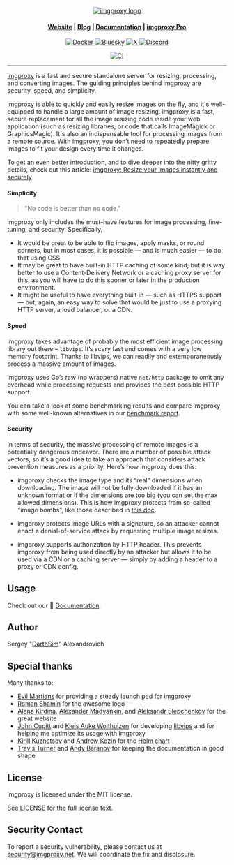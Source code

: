 <p align="center">
  <a href="https://imgproxy.net">
    <picture>
      <source media="(prefers-color-scheme: dark)" srcset="assets/logo-dark.svg?sanitize=true">
      <source media="(prefers-color-scheme: light)" srcset="assets/logo-light.svg?sanitize=true">
      <img alt="imgproxy logo" src="assets/logo-light.svg?sanitize=true">
    </picture>
  </a>
</p>

<h4 align="center">
  <a href="https://imgproxy.net">Website</a> |
  <a href="https://imgproxy.net/blog/">Blog</a> |
  <a href="https://docs.imgproxy.net">Documentation</a> |
  <a href="https://imgproxy.net/#pro">imgproxy Pro</a>
</h4>

<p align="center">
  <a href="https://github.com/imgproxy/imgproxy/pkgs/container/imgproxy">
    <img alt="Docker" src="https://img.shields.io/badge/Docker-177bd3?style=for-the-badge&logo=docker&logoColor=fff" />
  </a>
  <a href="https://bsky.app/profile/imgproxy.net">
    <img alt="Bluesky" src="https://img.shields.io/badge/Bluesky-177bd3?style=for-the-badge&logo=bluesky&logoColor=fff" />
  </a>
  <a href="https://x.com/imgproxy_net">
    <img alt="X" src="https://img.shields.io/badge/X.com-177bd3?style=for-the-badge&logo=x&logoColor=fff" />
  </a>
  <a href="https://discord.gg/5GgpXgtC9u">
    <img alt="Discord" src="https://img.shields.io/badge/Discord-177bd3?style=for-the-badge&logo=discord&logoColor=fff" />
  </a>
</p>

<p align="center">
  <a href="https://github.com/imgproxy/imgproxy/actions">
    <img alt="CI" src="https://img.shields.io/github/actions/workflow/status/imgproxy/imgproxy/on-push.yml?branch=master&label=CI&style=for-the-badge" />
  </a>
</p>

---

[imgproxy](https://imgproxy.net) is a fast and secure standalone server for resizing, processing, and converting images. The guiding principles behind imgproxy are security, speed, and simplicity.

imgproxy is able to quickly and easily resize images on the fly, and it's well-equipped to handle a large amount of image resizing. imgproxy is a fast, secure replacement for all the image resizing code inside your web application (such as resizing libraries, or code that calls ImageMagick or GraphicsMagic). It's also an indispensable tool for processing images from a remote source. With imgproxy, you don’t need to repeatedly prepare images to fit your design every time it changes.

To get an even better introduction, and to dive deeper into the nitty gritty details, check out this article: [imgproxy: Resize your images instantly and securely](https://evilmartians.com/chronicles/introducing-imgproxy)

#### Simplicity

> "No code is better than no code."

imgproxy only includes the must-have features for image processing, fine-tuning, and security. Specifically,

* It would be great to be able to flip images, apply masks, or round corners, but in most cases, it is possible — and is much easier — to do that using CSS.
* It may be great to have built-in HTTP caching of some kind, but it is way better to use a Content-Delivery Network or a caching proxy server for this, as you will have to do this sooner or later in the production environment.
* It might be useful to have everything built in — such as HTTPS support — but, again, an easy way to solve that would be just to use a proxying HTTP server, a load balancer, or a CDN.

#### Speed

imgproxy takes advantage of probably the most efficient image processing library out there – `libvips`. It’s scary fast and comes with a very low memory footprint. Thanks to libvips, we can readily and extemporaneously process a massive amount of images.

imgproxy uses Go’s raw (no wrappers) native `net/http` package to omit any overhead while processing requests and provides the best possible HTTP support.

You can take a look at some benchmarking results and compare imgproxy with some well-known alternatives in our [benchmark report](https://imgproxy.net/blog/image-processing-servers-benchmark/).

#### Security

In terms of security, the massive processing of remote images is a potentially dangerous endeavor. There are a number of possible attack vectors, so it’s a good idea to take an approach that considers attack prevention measures as a priority. Here’s how imgproxy does this:

* imgproxy checks the image type and its “real” dimensions when downloading. The image will not be fully downloaded if it has an unknown format or if the dimensions are too big (you can set the max allowed dimensions). This is how imgproxy protects from so-called "image bombs”, like those described in [this doc](https://www.bamsoftware.com/hacks/deflate.html).

* imgproxy protects image URLs with a signature, so an attacker cannot enact a denial-of-service attack by requesting multiple image resizes.

* imgproxy supports authorization by HTTP header. This prevents imgproxy from being used directly by an attacker but allows it to be used via a CDN or a caching server — simply by adding a header to a proxy or CDN config.

## Usage

Check out our 📑 [Documentation](https://docs.imgproxy.net).

## Author

Sergey "[DarthSim](https://github.com/DarthSim)" Alexandrovich

## Special thanks

Many thanks to:

* [Evil Martians](https://evilmartians.com) for providing a steady launch pad for imgproxy
* [Roman Shamin](https://github.com/romashamin) for the awesome logo
* [Alena Kirdina](https://github.com/egodyston), [Alexander Madyankin](https://github.com/madyankin), and [Aleksandr Slepchenkov](https://github.com/AleksandrSl) for the great website
* [John Cupitt](https://github.com/jcupitt) and [Kleis Auke Wolthuizen](https://github.com/kleisauke) for developing [libvips](https://github.com/libvips/libvips) and for helping me optimize its usage with imgproxy
* [Kirill Kuznetsov](https://github.com/dragonsmith) and [Andrew Kozin](https://github.com/nepalez) for the [Helm chart](https://github.com/imgproxy/imgproxy-helm)
* [Travis Turner](https://github.com/Travis-Turner) and [Andy Baranov](https://github.com/progapandist) for keeping the documentation in good shape

## License

imgproxy is licensed under the MIT license.

See [LICENSE](https://github.com/imgproxy/imgproxy/blob/master/LICENSE) for the full license text.

## Security Contact

To report a security vulnerability, please contact us at security@imgproxy.net. We will coordinate the fix and disclosure.

